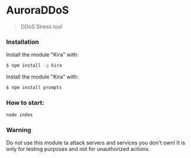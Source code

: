 # AuroraDDoS

> DDoS Stress tool

### Installation
Install the module "Kira" with:

```bash
$ npm install -g kira
```

Install the module "Kira" with:

```bash
$ npm install prompts
```

### How to start:

```bash
node index
```

### Warning

Do not use this module ta attack servers and services you don't own! It is only for testing purposes and not for unauthorized actions.
